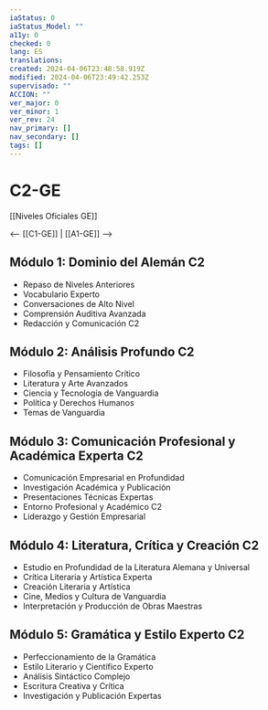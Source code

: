 ```yaml
---
iaStatus: 0
iaStatus_Model: ""
a11y: 0
checked: 0
lang: ES
translations: 
created: 2024-04-06T23:48:58.919Z
modified: 2024-04-06T23:49:42.253Z
supervisado: ""
ACCION: ""
ver_major: 0
ver_minor: 1
ver_rev: 24
nav_primary: []
nav_secondary: []
tags: []
---
```

# C2-GE

[[Niveles Oficiales GE]]

<-- [[C1-GE]] | [[A1-GE]] -->

## Módulo 1: Dominio del Alemán C2

- Repaso de Niveles Anteriores
- Vocabulario Experto
- Conversaciones de Alto Nivel
- Comprensión Auditiva Avanzada
- Redacción y Comunicación C2

## Módulo 2: Análisis Profundo C2

- Filosofía y Pensamiento Crítico
- Literatura y Arte Avanzados
- Ciencia y Tecnología de Vanguardia
- Política y Derechos Humanos
- Temas de Vanguardia

## Módulo 3: Comunicación Profesional y Académica Experta C2

- Comunicación Empresarial en Profundidad
- Investigación Académica y Publicación
- Presentaciones Técnicas Expertas
- Entorno Profesional y Académico C2
- Liderazgo y Gestión Empresarial

## Módulo 4: Literatura, Crítica y Creación C2

- Estudio en Profundidad de la Literatura Alemana y Universal
- Crítica Literaria y Artística Experta
- Creación Literaria y Artística
- Cine, Medios y Cultura de Vanguardia
- Interpretación y Producción de Obras Maestras

## Módulo 5: Gramática y Estilo Experto C2

- Perfeccionamiento de la Gramática
- Estilo Literario y Científico Experto
- Análisis Sintáctico Complejo
- Escritura Creativa y Crítica
- Investigación y Publicación Expertas

